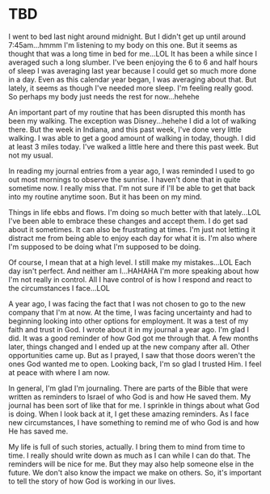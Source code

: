 # TBD

I went to bed last night around midnight. But I didn't get up until around 7:45am...hmmm I'm listening to my body on this one. But it seems as thought that was a long time in bed for me...LOL It has been a while since I averaged such a long slumber. I've been enjoying the 6 to 6 and half hours of sleep I was averaging last year because I could get so much more done in a day. Even as this calendar year began, I was averaging about that. But lately, it seems as though I've needed more sleep. I'm feeling really good. So perhaps my body just needs the rest for now...hehehe

An important part of my routine that has been disrupted this month has been my walking. The exception was Disney...hehehe I did a lot of walking there. But the week in Indiana, and this past week, I've done very little walking. I was able to get a good amount of walking in today, though. I did at least 3 miles today. I've walked a little here and there this past week. But not my usual.

In reading my journal entries from a year ago, I was reminded I used to go out most mornings to observe the sunrise. I haven't done that in quite sometime now. I really miss that. I'm not sure if I'll be able to get that back into my routine anytime soon. But it has been on my mind.

Things in life ebbs and flows. I'm doing so much better with that lately...LOL I've been able to embrace these changes and accept them. I do get sad about it sometimes. It can also be frustrating at times. I'm just not letting it distract me from being able to enjoy each day for what it is. I'm also where I'm supposed to be doing what I'm supposed to be doing.

Of course, I mean that at a high level. I still make my mistakes...LOL Each day isn't perfect. And neither am I...HAHAHA I'm more speaking about how I'm not really in control. All I have control of is how I respond and react to the circumstances I face...LOL

A year ago, I was facing the fact that I was not chosen to go to the new company that I'm at now. At the time, I was facing uncertainty and had to beginning looking into other options for employment. It was a test of my faith and trust in God. I wrote about it in my journal a year ago. I'm glad I did. It was a good reminder of how God got me through that. A few months later, things changed and I ended up at the new company after all. Other opportunities came up. But as I prayed, I saw that those doors weren't the ones God wanted me to open. Looking back, I'm so glad I trusted Him. I feel at peace with where I am now.

In general, I'm glad I'm journaling. There are parts of the Bible that were written as reminders to Israel of who God is and how He saved them. My journal has been sort of like that for me. I sprinkle in things about what God is doing. When I look back at it, I get these amazing reminders. As I face new circumstances, I have something to remind me of who God is and how He has saved me.

My life is full of such stories, actually. I bring them to mind from time to time. I really should write down as much as I can while I can do that. The reminders will be nice for me. But they may also help someone else in the future. We don't also know the impact we make on others. So, it's important to tell the story of how God is working in our lives.

